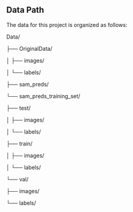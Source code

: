## Data Path

The data for this project is organized as follows:

Data/

├── OriginalData/

│ ├── images/

│ └── labels/

├── sam_preds/

└── sam_preds_training_set/

├── test/

│ ├── images/

│ └── labels/

├── train/

│ ├── images/

│ └── labels/

└── val/

├── images/

└── labels/
